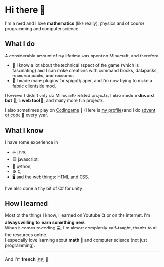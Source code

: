# Hi there 👋

I'm a nerd and I love **mathematics** (like really), physics and of course programming and computer science.

## What I do

A considerable amount of my lifetime was spent on Minecraft, and therefore
- 🔩 I know a lot about the technical aspect of the game (which is fascinating) and I can make creations with command blocks, datapacks, resource packs, and redstone.
- 🔌 I made many plugins for spigot/paper, and I'm now trying to make a fabric clientside mod.

However I didn't only do Minecraft-related projects, I also made a **discord bot** 🤖, a **web tool** 🔧, and many more fun projects.

I also sometimes play on [Codingame](https://www.codingame.com/) 🧩 (Here is [my profile](https://www.codingame.com/profile/ace136d450d023344c8451605faaec018445904)) and I do [advent of code](https://adventofcode.com/) 🎄 every year.

## What I know

I have some experience in
- ☕️ java,
- 🟨 javascript,
- 🐍 python,
- ⚙️ C,
- 🖥️ and the web things: HTML and CSS.

I've also done a tiny bit of C# for unity.

## How I learned

Most of the things I know, I learned on Youtube 📺 or on the Internet. I'm **always willing to learn something new**.  
When it comes to coding 💻, I'm almost completely self-taught, thanks to all the resources online.  
I especially love learning about **math** 🔢 and computer science (not just programming).

***

And I'm **french** 🇫🇷 🥖

<!--
**itsRed-v2/itsRed-v2** is a ✨ _special_ ✨ repository because its `README.md` (this file) appears on your GitHub profile.

Here are some ideas to get you started:

- 🔭 I’m currently working on ...
- 🌱 I’m currently learning ...
- 👯 I’m looking to collaborate on ...
- 🤔 I’m looking for help with ...
- 💬 Ask me about ...
- 📫 How to reach me: ...
- 😄 Pronouns: ...
- ⚡ Fun fact: ...
-->
